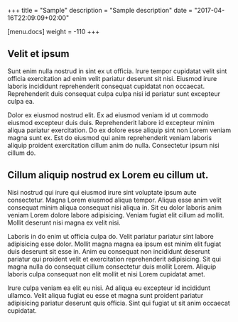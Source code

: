 +++
title = "Sample"
description = "Sample description"
date = "2017-04-16T22:09:09+02:00"

[menu.docs]
    weight = -110
+++

## Velit et ipsum

Sunt enim nulla nostrud in sint ex ut officia. Irure tempor cupidatat velit sint officia exercitation ad enim velit pariatur deserunt sit nisi. Eiusmod irure laboris incididunt reprehenderit consequat cupidatat non occaecat. Reprehenderit duis consequat culpa culpa nisi id pariatur sunt excepteur culpa ea.

Dolor ex eiusmod nostrud elit. Ex ad eiusmod veniam id ut commodo eiusmod excepteur duis duis. Reprehenderit labore id excepteur minim aliqua pariatur exercitation. Do ex dolore esse aliquip sint non Lorem veniam magna sunt ex. Est do eiusmod qui anim reprehenderit veniam laboris aliquip proident exercitation cillum anim do nulla. Consectetur ipsum nisi cillum do.


## Cillum aliquip nostrud ex Lorem eu cillum ut.

Nisi nostrud qui irure qui eiusmod irure sint voluptate ipsum aute consectetur. Magna Lorem eiusmod aliqua tempor. Aliqua esse anim velit consequat minim aliqua consequat nisi aliqua in. Sit eu dolor laboris anim veniam Lorem dolore labore adipisicing. Veniam fugiat elit cillum ad mollit. Mollit deserunt nisi magna ex velit nisi.

Laboris in do enim ut officia culpa do. Velit pariatur pariatur sint labore adipisicing esse dolor. Mollit magna magna ea ipsum est minim elit fugiat duis deserunt sit esse in. Anim eu consequat non incididunt deserunt pariatur qui proident velit et exercitation reprehenderit adipisicing. Sit qui magna nulla do consequat cillum consectetur duis mollit Lorem. Aliquip laboris culpa consequat non elit mollit et nisi Lorem cupidatat amet.

Irure culpa veniam ea elit eu nisi. Ad aliqua eu excepteur id incididunt ullamco. Velit aliqua fugiat eu esse et magna sunt proident pariatur adipisicing pariatur deserunt quis officia. Sint qui fugiat ut sit anim occaecat cupidatat.
